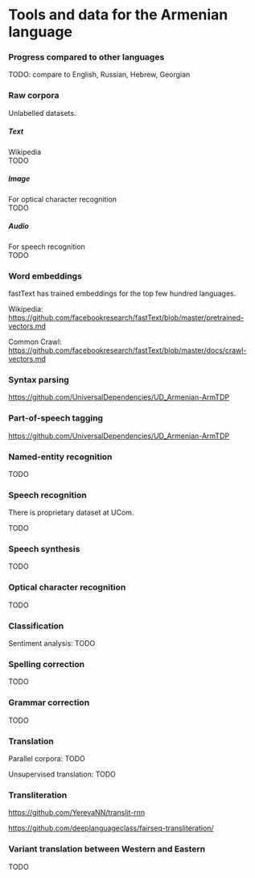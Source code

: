 # Tools and data for the Armenian language

### Progress compared to other languages
TODO: compare to English, Russian, Hebrew, Georgian

### Raw corpora
Unlabelled datasets.
##### Text
Wikipedia  
TODO
##### Image
For optical character recognition  
TODO
##### Audio
For speech recognition  
TODO

### Word embeddings

fastText has trained embeddings for the top few hundred languages.

Wikipedia: https://github.com/facebookresearch/fastText/blob/master/pretrained-vectors.md

Common Crawl: https://github.com/facebookresearch/fastText/blob/master/docs/crawl-vectors.md


### Syntax parsing

https://github.com/UniversalDependencies/UD_Armenian-ArmTDP


### Part-of-speech tagging

https://github.com/UniversalDependencies/UD_Armenian-ArmTDP


### Named-entity recognition

TODO


### Speech recognition

There is proprietary dataset at UCom.

TODO


### Speech synthesis

TODO


### Optical character recognition

TODO


### Classification

Sentiment analysis: TODO


### Spelling correction

TODO


### Grammar correction

TODO


### Translation

Parallel corpora: TODO

Unsupervised translation: TODO


### Transliteration

https://github.com/YerevaNN/translit-rnn

https://github.com/deeplanguageclass/fairseq-transliteration/


### Variant translation between Western and Eastern

TODO

